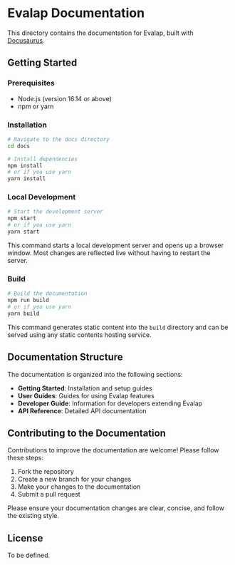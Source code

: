 # Evalap Documentation

This directory contains the documentation for Evalap, built with [Docusaurus](https://docusaurus.io/).

## Getting Started

### Prerequisites

- Node.js (version 16.14 or above)
- npm or yarn

### Installation

```bash
# Navigate to the docs directory
cd docs

# Install dependencies
npm install
# or if you use yarn
yarn install
```

### Local Development

```bash
# Start the development server
npm start
# or if you use yarn
yarn start
```

This command starts a local development server and opens up a browser window. Most changes are reflected live without having to restart the server.

### Build

```bash
# Build the documentation
npm run build
# or if you use yarn
yarn build
```

This command generates static content into the `build` directory and can be served using any static contents hosting service.

## Documentation Structure

The documentation is organized into the following sections:

- **Getting Started**: Installation and setup guides
- **User Guides**: Guides for using Evalap features
- **Developer Guide**: Information for developers extending Evalap
- **API Reference**: Detailed API documentation

## Contributing to the Documentation

Contributions to improve the documentation are welcome! Please follow these steps:

1. Fork the repository
2. Create a new branch for your changes
3. Make your changes to the documentation
4. Submit a pull request

Please ensure your documentation changes are clear, concise, and follow the existing style.

## License

To be defined.